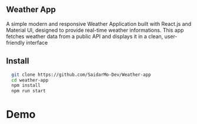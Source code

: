 
## Weather App
A simple modern and responsive Weather Application built with React.js and Material UI, designed to provide real-time weather informations. This app fetches weather data from a public API and displays it in a clean, user-friendly interface

## Install 
  ```bash
    git clone https://github.com/SaidarMo-Dev/Weather-app
    cd weather-app
    npm install
    npm run start
  ```

# Demo 
